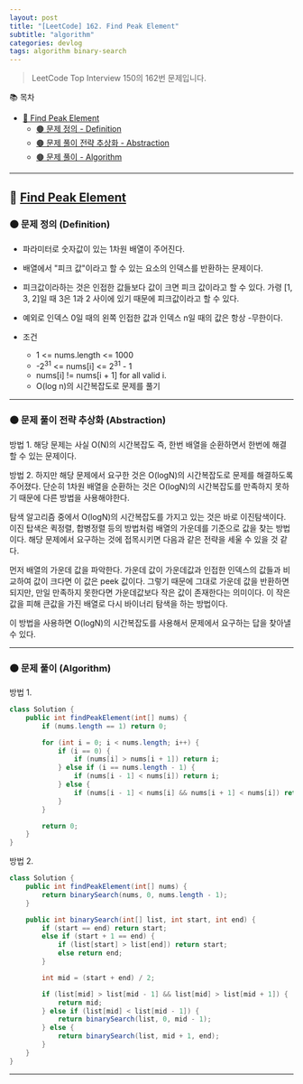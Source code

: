 ```yaml
---
layout: post
title: "[LeetCode] 162. Find Peak Element"
subtitle: "algorithm"
categories: devlog
tags: algorithm binary-search
---
```


> LeetCode Top Interview 150의 162번 문제입니다.

<!--more-->

📚 목차
- [🌱 Find Peak Element](#-find-peak-element)
  - [🟤 문제 정의 - Definition](#-문제-요약-definition)
  - [🟤 문제 풀이 전략 추상화 - Abstraction](#-문제-풀이-전략-추상화-abstraction)
  - [🟤 문제 풀이 - Algorithm](#-문제-풀이-algorithm)

----

## 🌱 [Find Peak Element](https://leetcode.com/problems/find-peak-element/?envType=study-plan-v2&envId=top-interview-150)

### 🟤 문제 정의 (Definition)

- 파라미터로 숫자값이 있는 1차원 배열이 주어진다.
- 배열에서 "피크 값"이라고 할 수 있는 요소의 인덱스를 반환하는 문제이다.

- 피크값이라하는 것은 인접한 값들보다 값이 크면 피크 값이라고 할 수 있다. 가령 [1, 3, 2]일 때 3은 1과 2 사이에 있기 때문에 피크값이라고 할 수 있다.
- 예외로 인덱스 0일 때의 왼쪽 인접한 값과 인덱스 n일 때의 값은 항상 -무한이다.


- 조건
  - 1 <= nums.length <= 1000
  - -2<sup>31</sup> <= nums[i] <= 2<sup>31</sup> - 1
  - nums[i] != nums[i + 1] for all valid i.
  - O(log n)의 시간복잡도로 문제를 풀기

---

### 🟤 문제 풀이 전략 추상화 (Abstraction)

방법 1.
해당 문제는 사실 O(N)의 시간복잡도 즉, 한번 배열을 순환하면서 한번에 해결할 수 있는 문제이다.

방법 2.
하지만 해당 문제에서 요구한 것은 O(logN)의 시간복잡도로 문제를 해결하도록 주어졌다. 단순히 1차원 배열을 순환하는 것은 O(logN)의 시간복잡도를 만족하지 못하기 때문에 
다른 방법을 사용해야한다.

탐색 알고리즘 중에서 O(logN)의 시간복잡도를 가지고 있는 것은 바로 이진탐색이다. 이진 탑색은 퀵정렬, 합병정렬 등의 방법처럼 배열의 가운데를 기준으로 값을 찾는 방법이다. 
해당 문제에서 요구하는 것에 접목시키면 다음과 같은 전략을 세울 수 있을 것 같다.

먼저 배열의 가운데 값을 파악한다. 가운데 값이 가운데값과 인접한 인덱스의 값들과 비교하여 값이 크다면 이 값은 peek 값이다. 그렇기 때문에 그대로 가운데 값을 반환하면 되지만, 
만일 만족하지 못한다면 가운데값보다 작은 값이 존재한다는 의미이다. 이 작은 값을 피해 큰값을 가진 배열로 다시 바이너리 탐색을 하는 방법이다.

이 방법을 사용하면 O(logN)의 시간복잡도를 사용해서 문제에서 요구하는 답을 찾아낼 수 있다.

---

### 🟤 문제 풀이 (Algorithm)

방법 1.
```java
class Solution {
    public int findPeakElement(int[] nums) {
        if (nums.length == 1) return 0;

        for (int i = 0; i < nums.length; i++) {
            if (i == 0) {
                if (nums[i] > nums[i + 1]) return i;
            } else if (i == nums.length - 1) {
                if (nums[i - 1] < nums[i]) return i;
            } else {
                if (nums[i - 1] < nums[i] && nums[i + 1] < nums[i]) return i;
            }
        }

        return 0;
    }
}
```

방법 2.
```java
class Solution {
    public int findPeakElement(int[] nums) {
        return binarySearch(nums, 0, nums.length - 1);
    }

    public int binarySearch(int[] list, int start, int end) {
        if (start == end) return start;
        else if (start + 1 == end) {
            if (list[start] > list[end]) return start;
            else return end;
        }

        int mid = (start + end) / 2;

        if (list[mid] > list[mid - 1] && list[mid] > list[mid + 1]) {
            return mid;
        } else if (list[mid] < list[mid - 1]) {
            return binarySearch(list, 0, mid - 1);
        } else {
            return binarySearch(list, mid + 1, end);
        }
    }
}
```

---
